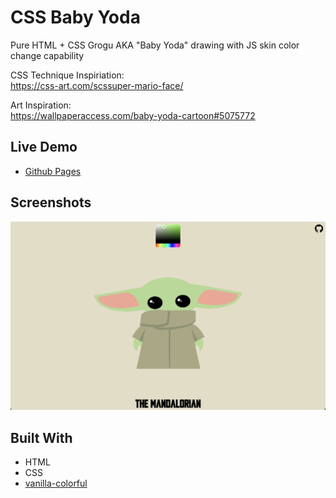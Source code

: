 # CSS Baby Yoda

Pure HTML + CSS Grogu AKA "Baby Yoda" drawing with JS skin color change capability

CSS Technique Inspiriation:  
https://css-art.com/scssuper-mario-face/

Art Inspiration:  
https://wallpaperaccess.com/baby-yoda-cartoon#5075772

## Live Demo
* [Github Pages](https://ap-t.github.io/css-baby-yoda)

## Screenshots

![Alt text](./demo.png?raw=true "CSS Baby Yoda")

## Built With

* HTML
* CSS
* [vanilla-colorful](https://github.com/web-padawan/vanilla-colorful)